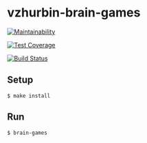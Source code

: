 # vzhurbin-brain-games

[![Maintainability](https://api.codeclimate.com/v1/badges/ef32dac609a218d5942e/maintainability)](https://codeclimate.com/github/vzhurbin/project-lvl1-s244/maintainability)

[![Test Coverage](https://api.codeclimate.com/v1/badges/ef32dac609a218d5942e/test_coverage)](https://codeclimate.com/github/vzhurbin/project-lvl1-s244/test_coverage)

[![Build Status](https://travis-ci.org/vzhurbin/project-lvl1-s244.svg?branch=master)](https://travis-ci.org/vzhurbin/project-lvl1-s244)

## Setup

`$ make install`

## Run

`$ brain-games`
